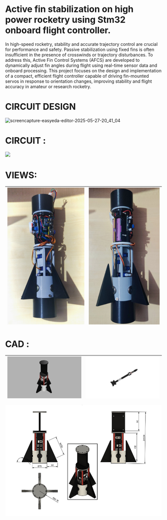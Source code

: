 # Active fin stabilization on high power rocketry using Stm32 onboard flight controller.
In high-speed rocketry, stability and accurate trajectory control are crucial for performance and safety. Passive stabilization using fixed fins is often insufficient in the presence of crosswinds or trajectory disturbances. To address this, Active Fin Control Systems (AFCS) are developed to dynamically adjust fin angles during flight using real-time sensor data and onboard processing. This project focuses on the design and implementation of a compact, efficient flight controller capable of driving fin-mounted servos in response to orientation changes, improving stability and flight accuracy in amateur or research rocketry.

# CIRCUIT DESIGN
![screencapture-easyeda-editor-2025-05-27-20_41_04](https://github.com/user-attachments/assets/1f7bda50-4b95-4a84-987c-6ac54aa292df)

# CIRCUIT :
<img src= "IMAGES/IMG_20250222_185927.jpg" width=50% >

# VIEWS:

| <img src= "IMAGES/IMG_20250524_201250 (1).jpg" > | <img src="IMAGES/IMG_20250524_200005 (1).jpg" height=95% > |
| --------------------------- | --------------------------- |



# CAD :

| <img src= "IMAGES/combinbed v14.png" > | <img src="IMAGES/combinbed v16.png" > |
| --------------------------- | --------------------------- |

<img src="IMAGES/Screenshot 2025-05-09 195816.png" >




 


